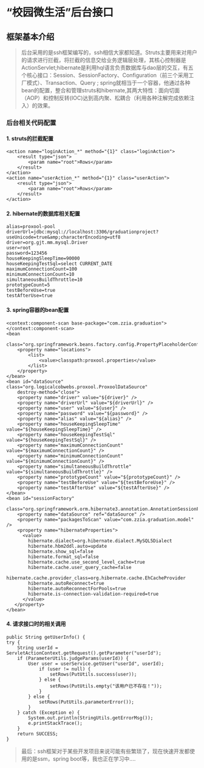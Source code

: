﻿# “校园微生活”后台接口
## 框架基本介绍
> 后台采用的是ssh框架编写的，ssh相信大家都知道。Struts主要用来对用户的请求进行拦截，将拦截的信息交给业务逻辑层处理，其核心控制器是ActionServlet;hibernate是利用hql语言负责数据库与dao层的交互，有五个核心接口：Session、SessionFactory、Configuration（前三个采用工厂模式）、Transaction、Query ;
spring就相当于一个容器，他通过各种bean的配置，整合和管理struts和hibernate,其两大特性：面向切面（AOP）和控制反转(IOC)达到高内聚、松耦合（利用各种注解完成依赖注入）的效果。

### 后台相关代码配置
#### 1. struts的拦截配置
	<action name="loginAction_*" method="{1}" class="loginAction">
		<result type="json">
		    <param name="root">Rows</param>
		</result>
	</action>
	<action name="userAction_*" method="{1}" class="userAction">
		<result type="json">
		    <param name="root">Rows</param>
		</result>
	</action>


#### 2. hibernate的数据库相关配置
	alias=proxool-pool
    driverUrl=jdbc:mysql://localhost:3306/graduationproject?useUnicode=true&amp;characterEncoding=utf8
    driver=org.gjt.mm.mysql.Driver
    user=root
    password=123456
    houseKeepingSleepTime=90000
    houseKeepingTestSql=select CURRENT_DATE
    maximumConnectionCount=100
    minimumConnectionCount=10
    simultaneousBuildThrottle=10
    prototypeCount=5
    testBeforeUse=true
    testAfterUse=true
#### 3. spring容器的bean配置
    <context:component-scan base-package="com.zzia.graduation"></context:component-scan>
	<bean
		class="org.springframework.beans.factory.config.PropertyPlaceholderConfigurer">
		<property name="locations">
			<list>
				<value>classpath:proxool.properties</value>
			</list>
		</property>
	</bean>
	<bean id="dataSource" class="org.logicalcobwebs.proxool.ProxoolDataSource"
		destroy-method="close">
		<property name="driver" value="${driver}" />
		<property name="driverUrl" value="${driverUrl}" />
		<property name="user" value="${user}" />
		<property name="password" value="${password}" />
		<property name="alias" value="${alias}" />
		<property name="houseKeepingSleepTime" value="${houseKeepingSleepTime}" />
		<property name="houseKeepingTestSql" value="${houseKeepingTestSql}" />
		<property name="maximumConnectionCount" value="${maximumConnectionCount}" />
		<property name="minimumConnectionCount" value="${minimumConnectionCount}" />
		<property name="simultaneousBuildThrottle" value="${simultaneousBuildThrottle}" />
		<property name="prototypeCount" value="${prototypeCount}" />
		<property name="testBeforeUse" value="${testBeforeUse}" />
		<property name="testAfterUse" value="${testAfterUse}" />
	</bean>
	<bean id="sessionFactory"
		class="org.springframework.orm.hibernate3.annotation.AnnotationSessionFactoryBean">
		<property name="dataSource" ref="dataSource" />
		<property name="packagesToScan" value="com.zzia.graduation.model" />
		<property name="hibernateProperties">
		  <value>
		    hibernate.dialect=org.hibernate.dialect.MySQL5Dialect
		    hibernate.hbm2ddl.auto=update
		    hibernate.show_sql=false
		    hibernate.format_sql=false
		    hibernate.cache.use_second_level_cache=true
		    hibernate.cache.user_query_cache=false
		    hibernate.cache.provider_class=org.hibernate.cache.EhCacheProvider
		    hibernate.autoReconnect=true
		    hibernate.autoReconnectForPools=true
		    hibernate.is-connection-validation-required=true
		  </value>
	   </property>
    </bean>
#### 4. 请求接口时的相关调用


	public String getUserInfo() {
	try {
		String userId = ServletActionContext.getRequest().getParameter("userId");
		if (ParameterUtils.judgeParams(userId)) {
			User user = userService.getUser("userId", userId);
				if (user != null) {
					setRows(PutUtils.success(user));
				} else {
					setRows(PutUtils.empty("该用户已不存在！"));
				}
			} else {
				setRows(PutUtils.parameterError());
			}
		} catch (Exception e) {
			System.out.println(StringUtils.getErrorMsg());
			e.printStackTrace();
		}
		return SUCCESS;
	}
	
>  最后：ssh框架对于某些开发项目来说可能有些繁琐了，现在快速开发都使用的是ssm，spring boot等，我也正在学习中....	